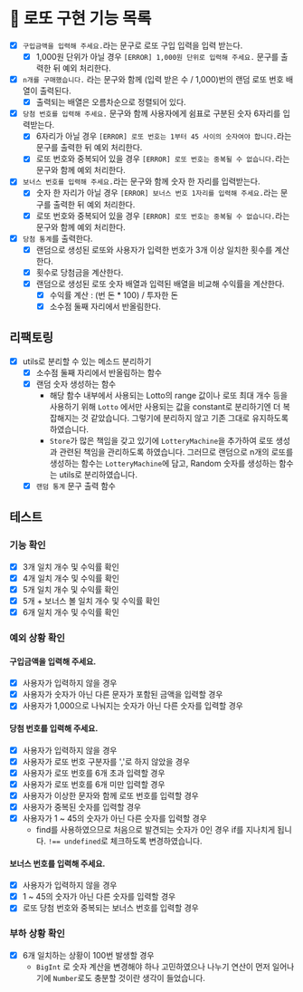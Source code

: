 # 🎱 로또 구현 기능 목록

- [x] `구입금액을 입력해 주세요.`라는 문구로 로또 구입 입력을 입력 받는다.
  - [x] 1,000원 단위가 아닐 경우 `[ERROR] 1,000원 단위로 입력해 주세요.` 문구를 출력한 뒤 예외 처리한다.
- [x] `n개를 구매했습니다.` 라는 문구와 함께 (입력 받은 수 / 1,000)번의 랜덤 로또 번호 배열이 출력된다.
  - [x] 출력되는 배열은 오름차순으로 정렬되어 있다.
- [x] `당첨 번호를 입력해 주세요.` 문구와 함께 사용자에게 쉼표로 구분된 숫자 6자리를 입력받는다.
  - [x] 6자리가 아닐 경우 `[ERROR] 로또 번호는 1부터 45 사이의 숫자여야 합니다.`라는 문구를 출력한 뒤 예외 처리한다.
  - [x] 로또 번호와 중복되어 있을 경우 `[ERROR] 로또 번호는 중복될 수 없습니다.`라는 문구와 함께 예외 처리한다.
- [x] `보너스 번호를 입력해 주세요.`라는 문구와 함께 숫자 한 자리를 입력받는다.
  - [x] 숫자 한 자리가 아닐 경우 `[ERROR] 보너스 번호 1자리를 입력해 주세요.`라는 문구를 출력한 뒤 예외 처리한다.
  - [x] 로또 번호와 중복되어 있을 경우 `[ERROR] 로또 번호는 중복될 수 없습니다.`라는 문구와 함께 예외 처리한다.
- [x] `당첨 통계`를 출력한다.
  - [x] 랜덤으로 생성된 로또와 사용자가 입력한 번호가 3개 이상 일치한 횟수를 계산한다.
  - [x] 횟수로 당첨금을 계산한다.
  - [x] 랜덤으로 생성된 로또 숫자 배열과 입력된 배열을 비교해 수익률을 계산한다.
    - [x] 수익률 계산 : (번 돈 \* 100) / 투자한 돈
    - [x] 소수점 둘째 자리에서 반올림한다.

## 리팩토링

- [x] utils로 분리할 수 있는 메소드 분리하기
  - [x] 소수점 둘째 자리에서 반올림하는 함수
  - [x] 랜덤 숫자 생성하는 함수
    - 해당 함수 내부에서 사용되는 Lotto의 range 값이나 로또 최대 개수 등을 사용하기 위해 `Lotto` 에서만 사용되는 값을 constant로 분리하기엔 더 복잡해지는 것 같았습니다. 그렇기에 분리하지 않고 기존 그대로 유지하도록 하였습니다.
    - `Store`가 많은 책임을 갖고 있기에 `LotteryMachine`을 추가하여 로또 생성과 관련된 책임을 관리하도록 하였습니다. 그러므로 랜덤으로 n개의 로또를 생성하는 함수는 `LotteryMachine`에 담고, Random 숫자를 생성하는 함수는 utils로 분리하였습니다.
  - [x] `랜덤 통계` 문구 출력 함수

## 테스트

### 기능 확인

- [x] 3개 일치 개수 및 수익률 확인
- [x] 4개 일치 개수 및 수익률 확인
- [x] 5개 일치 개수 및 수익률 확인
- [x] 5개 + 보너스 볼 일치 개수 및 수익률 확인
- [x] 6개 일치 개수 및 수익률 확인

### 예외 상황 확인

#### 구입금액을 입력해 주세요.

- [x] 사용자가 입력하지 않을 경우
- [x] 사용자가 숫자가 아닌 다른 문자가 포함된 금액을 입력할 경우
- [x] 사용자가 1,000으로 나눠지는 숫자가 아닌 다른 숫자를 입력할 경우

#### 당첨 번호를 입력해 주세요.

- [x] 사용자가 입력하지 않을 경우
- [x] 사용자가 로또 번호 구분자를 ','로 하지 않았을 경우
- [x] 사용자가 로또 번호를 6개 초과 입력할 경우
- [x] 사용자가 로또 번호를 6개 미만 입력할 경우
- [x] 사용자가 이상한 문자와 함께 로또 번호를 입력할 경우
- [x] 사용자가 중복된 숫자를 입력할 경우
- [x] 사용자가 1 ~ 45의 숫자가 아닌 다른 숫자를 입력할 경우
  - find를 사용하였으므로 처음으로 발견되는 숫자가 0인 경우 if를 지나치게 됩니다. `!== undefined`로 체크하도록 변경하였습니다.

#### 보너스 번호를 입력해 주세요.

- [x] 사용자가 입력하지 않을 경우
- [x] 1 ~ 45의 숫자가 아닌 다른 숫자를 입력할 경우
- [x] 로또 당첨 번호와 중복되는 보너스 번호를 입력할 경우

### 부하 상황 확인

- [x] 6개 일치하는 상황이 100번 발생할 경우
  - `BigInt` 로 숫자 계산을 변경해야 하나 고민하였으나 나누기 연산이 먼저 일어나기에 `Number`로도 충분할 것이란 생각이 들었습니다.
